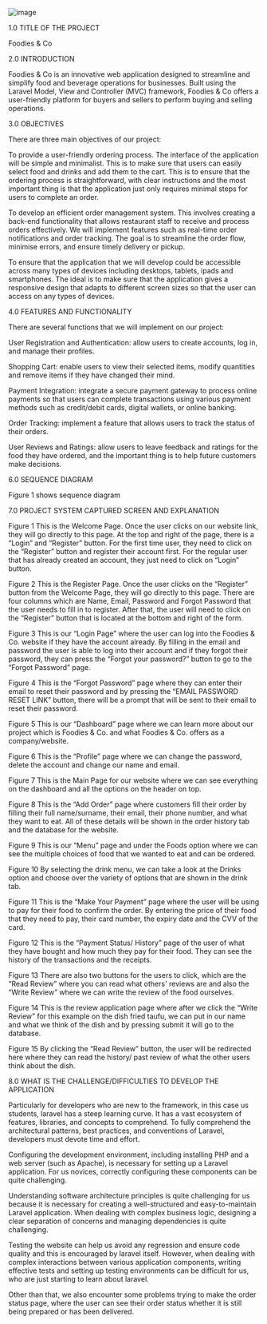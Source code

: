 
![image](https://github.com/akmxlsz/foodies/assets/106504907/ed243943-03d1-4b91-b5e4-70c396715d96)

1.0 TITLE OF THE PROJECT

Foodies & Co


2.0 INTRODUCTION

Foodies & Co is an innovative web application designed to streamline and simplify food and beverage operations for businesses. Built using the Laravel Model, View and Controller (MVC) framework, Foodies & Co offers a user-friendly platform for buyers and sellers to perform buying and selling operations.


3.0 OBJECTIVES


There are three main objectives of our project:

To provide a user-friendly ordering process. The interface of the application will be simple and minimalist. This is to make sure that users can easily select food and drinks and add them to the cart. This is to ensure that the ordering process is straightforward, with clear instructions and the most important thing is that the application just only requires minimal steps for users to complete an order.

To develop an efficient order management system. This involves creating a back-end functionality that allows restaurant staff to receive and process orders effectively. We will implement features such as real-time order notifications and order tracking. The goal is to streamline the order flow, minimise errors, and ensure timely delivery or pickup.

To ensure that the application that we will develop could be accessible across many types of devices including desktops, tablets, ipads and smartphones. The ideal is to make sure that the application gives a responsive design that adapts to different screen sizes so that the user can access on any types of devices.


4.0 FEATURES AND FUNCTIONALITY 


There are several functions that we will implement on our project:

User Registration and Authentication: allow users to create accounts, log in, and manage their profiles.

Shopping Cart: enable users to view their selected items, modify quantities and remove items if they have changed their mind.

Payment Integration: integrate a secure payment gateway to process online payments so that users can complete transactions using various payment methods such as credit/debit cards, digital wallets, or online banking.

Order Tracking: implement a feature that allows users to track the status of their orders.

User Reviews and Ratings: allow users to leave feedback and ratings for the food they have ordered, and the important thing is to help future customers make decisions.

6.0 SEQUENCE DIAGRAM


Figure 1
 shows sequence diagram



7.0 PROJECT SYSTEM CAPTURED SCREEN AND EXPLANATION


Figure 1
This is the Welcome Page. Once the user clicks on our website link, they will go directly to this page. At the top and right of the page, there is a “Login” and “Register” button. For the first time user, they need to click on the “Register” button and register their account first. For the regular user that has already created an account, they just need to click on “Login” button.

Figure 2
This is the Register Page. Once the user clicks on the “Register” button from the Welcome Page, they will go directly to this page. There are four columns which are Name, Email, Password and Forgot Password that the user needs to fill in to register. After that, the user will need to click on the “Register” button that is located at the bottom and right of the form.


Figure 3
 This is our “Login Page” where the user can log into the Foodies & Co. website if they have the account already. By filling in the email and password the user is able to log into their account and if they forgot their password, they can press the “Forgot your password?” button to go to the “Forgot Password” page.

Figure 4
This is the “Forgot Password” page where they can enter their email to reset their password and by pressing the “EMAIL PASSWORD RESET LINK” button, there will be a prompt that will be sent to their email to reset their password.

Figure 5
 This is our “Dashboard” page where we can learn more about our project which is Foodies & Co. and what Foodies & Co. offers as a company/website.


Figure 6
This is the “Profile” page where we can change the password, delete the account and change our name and email.


Figure 7
This is the Main Page for our website where we can see everything on the dashboard and all the options on the header on top.

Figure 8
This is the “Add Order” page where customers fill their order by filling their full name/surname, their email, their phone number, and what they want to eat. All of these details will be shown in the order history tab and the database for the website.



Figure 9
This is our “Menu” page and under the Foods option where we can see the multiple choices of food that we wanted to eat and can be ordered. 

Figure 10
By selecting the drink menu, we can take a look at the Drinks option and choose over the variety of options that are shown in the drink tab.



Figure 11
This is the “Make Your Payment” page where the user will be using to pay for their food to confirm the order. By entering the price of their food that they need to pay, their card number, the expiry date and the CVV of the card.



Figure 12
This is the “Payment Status/ History” page of the user of what they have bought and how much they pay for their food. They can see the history of the transactions and the receipts. 

Figure 13
There are also two buttons for the users to click, which are the “Read Review” where you can read what others' reviews are and also the “Write Review” where we can write the review of the food ourselves.

Figure 14
This is the review application page where after we click the “Write Review” for this example on the dish fried taufu, we can put in our name and what we think of the dish and by pressing submit it will go to the database.
	

Figure 15
By clicking the “Read Review” button, the user will be redirected here where they can read the history/ past review of what the other users think about the dish.



8.0 WHAT IS THE CHALLENGE/DIFFICULTIES TO DEVELOP THE APPLICATION

Particularly for developers who are new to the framework, in this case us students, laravel has a steep learning curve. It has a vast ecosystem of features, libraries, and concepts to comprehend. To fully comprehend the architectural patterns, best practices, and conventions of Laravel, developers must devote time and effort.

Configuring the development environment, including installing PHP and a web server (such as Apache), is necessary for setting up a Laravel application. For us novices, correctly configuring these components can be quite challenging.

Understanding software architecture principles is quite challenging for us because it is necessary for creating a well-structured and easy-to-maintain Laravel application. When dealing with complex business logic, designing a clear separation of concerns and managing dependencies is quite challenging.

Testing the website can help us avoid any regression and ensure code quality and this is encouraged by laravel itself. However, when dealing with complex interactions between various application components, writing effective tests and setting up testing environments can be difficult for us, who are just starting to learn about laravel.

Other than that, we also encounter some problems trying to make the order status page, where the user can see their order status whether it is still being prepared or has been delivered.


